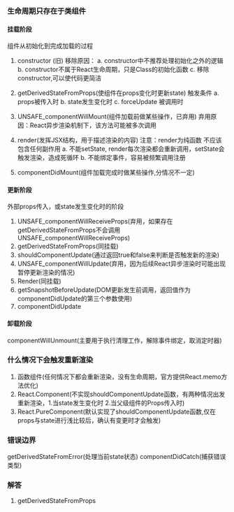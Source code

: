 ### 生命周期只存在于类组件

#### 挂载阶段
 组件从初始化到完成加载的过程
1. constructor  (旧)
    移除原因：
	    a. constructor中不推荐处理初始化之外的逻辑
	    b. constructor不属于React生命周期，只是Class的初始化函数
	    c. 移除constructor,可以使代码更简洁


2. getDerivedStateFromProps(使组件在props变化时更新state)
   触发条件
	   a. props被传入时
	   b. state发生变化时
	   c. forceUpdate 被调用时
3. UNSAFE_componentWillMount(组件加载前做某些操作，已弃用)
   弃用原因：React异步渲染机制下，该方法可能被多次调用

4. render(发挥JSX结构，用于描述渲染的内容)
   注意：render为纯函数 不应该包含任何副作用
	   a. 不能setState, render每次渲染都会重新调用，setState会触发渲染，造成死循环
	   b. 不能绑定事件，容易被频繁调用注册

5. componentDidMount(组件加载完成时做某些操作,分情况不一定)

#### 更新阶段
 外部props传入，或state发生变化时的阶段
 1. UNSAFE_componentWillReceiveProps(弃用，如果存在getDerivedStateFromProps不会调用UNSAFE_componentWillReceiveProps)
 2. getDerivedStateFromProps(同挂载)
 3. shouldComponentUpdate(通过返回true和false来判断是否触发新的渲染)
 4. UNSAFE_componentWillUpdate(弃用，因为后续React异步渲染时可能出现暂停更新渲染的情况)
 5. Render(同挂载)
 6. getSnapshotBeforeUpdate(DOM更新发生前调用，返回值作为componentDidUpdate的第三个参数使用)
 7. componentDidUpdate

#### 卸载阶段
 componentWillUnmount(主要用于执行清理工作，解除事件绑定，取消定时器)


### 什么情况下会触发重新渲染
1. 函数组件(任何情况下都会重新渲染，没有生命周期，官方提供React.memo方法优化)
2. React.Component(不实现shouldComponentUpdate函数，有两种情况出发重新渲染，1.当state发生变化时 2.当父级组件的Props传入时)
3. React.PureComponent(默认实现了shouldComponentUpdate函数,仅在props与state进行浅比较后，确认有变更时才会触发)

### 错误边界
getDerivedStateFromError(处理当前state状态)
componentDidCatch(捕获错误类型)


### 解答
1. getDerivedStateFromProps

